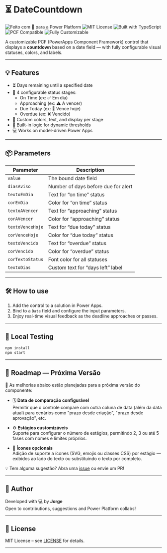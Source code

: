 # ⏳ DateCountdown

![Feito com 💙 para a Power Platform](https://img.shields.io/badge/feito%20com%20💙-Power%20Platform-blueviolet?style=flat-square)
![MIT License](https://img.shields.io/badge/license-MIT-green?style=flat-square)
![Built with TypeScript](https://img.shields.io/badge/Built%20with-TypeScript-3178c6?logo=typescript&style=flat-square)
![PCF Compatible](https://img.shields.io/badge/PCF-Compatible-success?style=flat-square)
![Fully Customizable](https://img.shields.io/badge/100%25-Customizable-ffaa00?style=flat-square)

A customizable PCF (PowerApps Component Framework) control that displays a **countdown** based on a date field — with fully configurable visual statuses, colors, and labels.

---

## 💡 Features

- ⏳ Days remaining until a specified date
- 🎨 4 configurable status stages:
  - On Time (ex: ✅ Em dia)
  - Approaching (ex: ⚠️ A vencer)
  - Due Today (ex: 📅 Vence hoje)
  - Overdue (ex: ❌ Vencido)
- 🧩 Custom colors, text, and display per stage
- 🎯 Built-in logic for dynamic thresholds
- 💻 Works on model-driven Power Apps

---

## 📦 Parameters

| Parameter        | Description                         |
| ---------------- | ----------------------------------- |
| `value`          | The bound date field                |
| `diasAviso`      | Number of days before due for alert |
| `textoEmDia`     | Text for “on time” status           |
| `corEmDia`       | Color for “on time” status          |
| `textoAVencer`   | Text for “approaching” status       |
| `corAVencer`     | Color for “approaching” status      |
| `textoVenceHoje` | Text for “due today” status         |
| `corVenceHoje`   | Color for “due today” status        |
| `textoVencido`   | Text for “overdue” status           |
| `corVencido`     | Color for “overdue” status          |
| `corTextoStatus` | Font color for all statuses         |
| `textoDias`      | Custom text for “days left” label   |

---

## 🛠️ How to use

1. Add the control to a solution in Power Apps.
2. Bind to a `Date` field and configure the input parameters.
3. Enjoy real-time visual feedback as the deadline approaches or passes.

---

## 🧪 Local Testing

```bash
npm install
npm start
```

---

## 🚧 Roadmap — Próxima Versão

📌 As melhorias abaixo estão planejadas para a próxima versão do componente:

- 🗓️ **Data de comparação configurável**  
  Permitir que o controle compare com outra coluna de data (além da data atual) para cenários como "prazo desde criação", "prazo desde aprovação", etc.

- ⚙️ **Estágios customizáveis**  
  Suporte para configurar o número de estágios, permitindo 2, 3 ou até 5 fases com nomes e limites próprios.

- 🎨 **Ícones opcionais**  
  Adição de suporte a ícones (SVG, emojis ou classes CSS) por estágio — exibidos ao lado do texto ou substituindo o texto por completo.

💡 Tem alguma sugestão? Abra uma [issue](../../issues) ou envie um PR!

---

## 🧠 Author

Developed with 💻 by **Jorge**  
Open to contributions, suggestions and Power Platform collabs!

---

## 📝 License

MIT License – see [LICENSE](LICENSE) for details.

---
